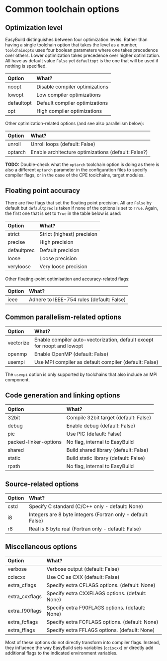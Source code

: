 # Common toolchain options

## Optimization level

EasyBuild distinguishes between four optimization levels. Rather than having a single
toolchain option that takes the level as a number, `toolchainopts` uses four boolean
parameters where one takes precedence over others. Lower optimization takes precedence
over higher optimization. All have as default value `False` yet `defaultopt` is
the one that will be used if nothing is specified.

| Option     | What?                          |
|:-----------|:-------------------------------|
| noopt      | Disable compiler optimizations |
| lowopt     | Low compiler optimizations     |
| defaultopt | Default compiler optimizations |
| opt        | High compiler optimizations    |

Other optimization-related options (and see also parallelism below):

| Option  | What?                                               |
|:--------|:----------------------------------------------------|
| unroll  | Unroll loops (default: False)                       |
| optarch | Enable architecture optimizations (default: False?) |

**TODO:** Double-check what the `optarch` toolchain option is doing as there is also a
different `optarch` parameter in the configuration files to specify compiler flags, or in
the case of the CPE toolchains, target modules.


## Floating point accuracy

There are five flags that set the floating point precision. All are `False` by default
but `defaultprec` is taken if none of the options is set to `True`. Again, the
first one that is set to `True` in the table below is used:

| Option      | What?                      |
|:------------|:---------------------------|
| strict      | Strict (highest) precision |
| precise     | High precision             |
| defaultprec | Default precision          |
| loose       | Loose precision            |
| veryloose   | Very loose precision       |

Other floating-point optimisation and accuracy-related flags:

| Option | What?                                     |
|:-------|:------------------------------------------|
| ieee   | Adhere to IEEE-754 rules (default: False) |


## Common parallelism-related options

| Option    | What?                                                                   |
|:----------|:------------------------------------------------------------------------|
| vectorize | Enable compiler auto-vectorization, default except for noopt and lowopt |
| openmp    | Enable OpenMP (default: False)                                          |
| usempi    | Use MPI compiler as default compiler (default: False)                   |

The `usempi` option is only supported by toolchains that also include an MPI component.

## Code generation and linking options

| Option                | What?                                 |
|:----------------------|:--------------------------------------|
| 32bit                 | Compile 32bit target (default: False) |
| debug                 | Enable debug (default: False)         |
| pic                   | Use PIC (default: False)              |
| packed-linker-options | No flag, internal to EasyBuild        |
| shared                | Build shared library (default: False) |
| static                | Build static library (default: False) |
| rpath                 | No flag, internal to EasyBuild        |


## Source-related options

| Option | What?                                                        |
|:-------|:-------------------------------------------------------------|
| cstd   | Specify C standard (C/C++ only - default: None)              |
| i8     | Integers are 8 byte integers (Fortran only - default: False) |
| r8     | Real is 8 byte real (Fortran only - default: False)          |


## Miscellaneous options

| Option         | What?                                           |
|:---------------|:------------------------------------------------|
| verbose        | Verbose output (default: False)                 |
| cciscxx        | Use CC as CXX (default: False)                  |
| extra_cflags   | Specify extra CFLAGS options. (default: None)   |
| extra_cxxflags | Specify extra CXXFLAGS options. (default: None) |
| extra_f90flags | Specify extra F90FLAGS options. (default: None) |
| extra_fcflags  | Specify extra FCFLAGS options. (default: None)  |
| extra_fflags   | Specify extra FFLAGS options. (default: None)   |

Most of these options do not directly transform into compiler flags. Instead, they influence
the way EasyBuild sets variables (`cciscxx`)  or directly add additional flags to
the indicated environment variables.
